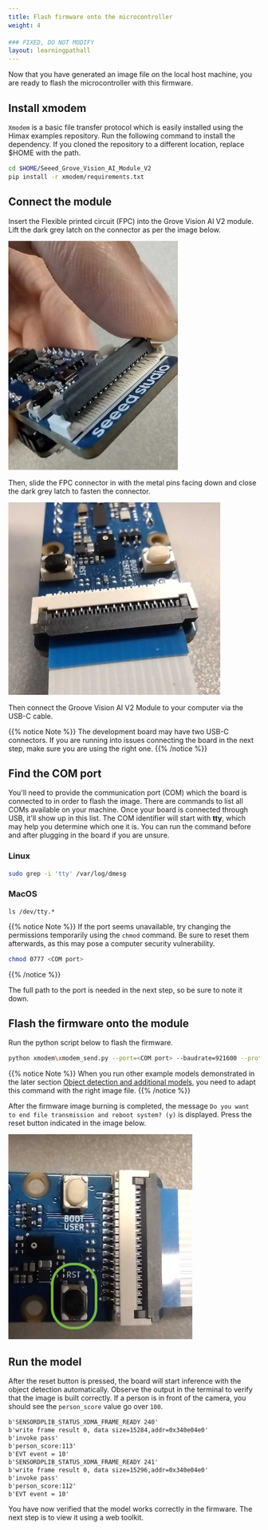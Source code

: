 ```yaml
---
title: Flash firmware onto the microcontroller
weight: 4

### FIXED, DO NOT MODIFY
layout: learningpathall
---
```


Now that you have generated an image file on the local host machine, you are ready to flash the microcontroller with this firmware.

## Install xmodem

`Xmodem` is a basic file transfer protocol which is easily installed using the Himax examples repository. Run the following command to install the dependency. If you cloned the repository to a different location, replace $HOME with the path.

```bash
cd $HOME/Seeed_Grove_Vision_AI_Module_V2
pip install -r xmodem/requirements.txt
```

## Connect the module

Insert the Flexible printed circuit (FPC) into the Grove Vision AI V2 module. Lift the dark grey latch on the connector as per the image below.

![unlatched](./unlatched.jpg)

Then, slide the FPC connector in with the metal pins facing down and close the dark grey latch to fasten the connector.

![latched](./latched.jpg)

Then connect the Groove Vision AI V2 Module to your computer via the USB-C cable.

{{% notice Note %}}
The development board may have two USB-C connectors. If you are running into issues connecting the board in the next step, make sure you are using the right one.
{{% /notice %}}

## Find the COM port

You'll need to provide the communication port (COM) which the board is connected to in order to flash the image. There are commands to list all COMs available on your machine. Once your board is connected through USB, it'll show up in this list. The COM identifier will start with **tty**, which may help you determine which one it is. You can run the command before and after plugging in the board if you are unsure.

### Linux

```bash
sudo grep -i 'tty' /var/log/dmesg
```

### MacOS

```console
ls /dev/tty.*
```

{{% notice Note %}}
If the port seems unavailable, try changing the permissions temporarily using the `chmod` command. Be sure to reset them afterwards, as this may pose a computer security vulnerability.

```bash
chmod 0777 <COM port>
```
{{% /notice %}}

The full path to the port is needed in the next step, so be sure to note it down.

## Flash the firmware onto the module

Run the python script below to flash the firmware.

```bash
python xmodem\xmodem_send.py --port=<COM port> --baudrate=921600 --protocol=xmodem --file=we2_image_gen_local\output_case1_sec_wlcsp\output.img
```

{{% notice Note %}}
When you run other example models demonstrated in the later section [Object detection and additional models](/learning-paths/microcontrollers/yolo-on-himax/how-to-5/), you need to adapt this command with the right image file.
{{% /notice %}}

After the firmware image burning is completed, the message `Do you want to end file transmission and reboot system? (y)` is displayed. Press the reset button indicated in the image below.

![reset button](./reset_button.jpg)

## Run the model

After the reset button is pressed, the board will start inference with the object detection automatically. Observe the output in the terminal to verify that the image is built correctly. If a person is in front of the camera, you should see the `person_score` value go over `100`.

```output
b'SENSORDPLIB_STATUS_XDMA_FRAME_READY 240'
b'write frame result 0, data size=15284,addr=0x340e04e0'
b'invoke pass'
b'person_score:113'
b'EVT event = 10'
b'SENSORDPLIB_STATUS_XDMA_FRAME_READY 241'
b'write frame result 0, data size=15296,addr=0x340e04e0'
b'invoke pass'
b'person_score:112'
b'EVT event = 10'
```

You have now verified that the model works correctly in the firmware. The next step is to view it using a web toolkit.